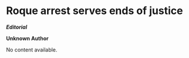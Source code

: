 # Roque arrest serves ends of justice

***Editorial***

****Unknown Author****


No content available.
